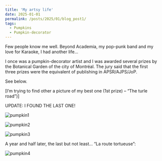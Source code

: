 ```yaml
---
title: 'My artsy life'
date: 2025-01-01
permalink: /posts/2025/01/blog_post1/
tags:
  - Pumpkins
  - Pumpkin-decorator
---
```


Few people know me well. Beyond Academia, my pop-punk band and my love for Karaoke, I had another life…

I once was a pumpkin-decorator artist and I was awarded several prizes by the Botanical Garden of the city of Montréal. The jury said that the first three prizes were the equivalent of publishing in APSR/AJPS/JoP.

See below.

[I’m trying to find other a picture of my best one (1st prize) – “The turle road”)]

UPDATE: I FOUND THE LAST ONE!

![pumpkin1](http://jfdaoust.com/images/pumpkin1.png)

![pumpkin2](http://jfdaoust.com/images/pumpkin2.png)

![pumpkin3](http://jfdaoust.com/images/pumpkin3.png)


A year and half later, the last but not least… “La route tortueuse”:

![pumpkin4](http://jfdaoust.com/images/pumpkin4.png)
